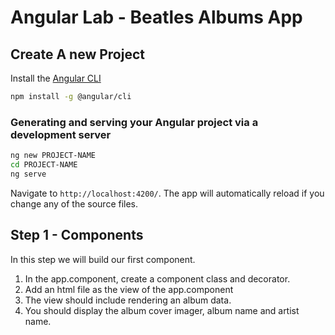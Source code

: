 # Angular Lab - Beatles Albums App

## Create A new Project
Install the [Angular CLI](https://github.com/angular/angular-cli) 
```bash
npm install -g @angular/cli
```

### Generating and serving your Angular project via a development server

```bash
ng new PROJECT-NAME
cd PROJECT-NAME
ng serve
```
Navigate to `http://localhost:4200/`. The app will automatically reload if you change any of the source files.


## Step 1 - Components

In this step  we will build our first component.

1.	In the  app.component, create a component class and decorator.
2.	Add an html file as the view of the app.component
3.	The view should include rendering an album data.
4.	You should display the album cover imager, album name and artist name.


